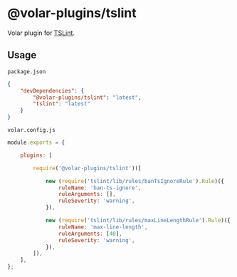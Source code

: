 # @volar-plugins/tslint

Volar plugin for [TSLint](https://palantir.github.io/tslint/).

## Usage

`package.json`

```json
{
	"devDependencies": {
		"@volar-plugins/tslint": "latest",
		"tslint": "latest"
	}
}
```

`volar.config.js`

```js
module.exports = {

	plugins: [

		require('@volar-plugins/tslint')([

			new (require('tslint/lib/rules/banTsIgnoreRule').Rule)({
				ruleName: 'ban-ts-ignore',
				ruleArguments: [],
				ruleSeverity: 'warning',
			}),

			new (require('tslint/lib/rules/maxLineLengthRule').Rule)({
				ruleName: 'max-line-length',
				ruleArguments: [40],
				ruleSeverity: 'warning',
			}),
		]),
	],
};
```
